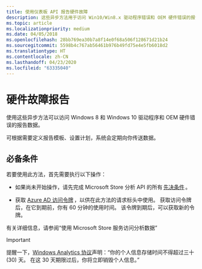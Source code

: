 ```yaml
---
title: 使用仪表板 API 报告硬件故障
description: 这些异步方法用于访问 Win10/Win8.x 驱动程序错误和 OEM 硬件错误的报告数据。
ms.topic: article
ms.localizationpriority: medium
ms.date: 04/05/2018
ms.openlocfilehash: 28bb769ea30b7a8f14e0f68a506f128671d21b24
ms.sourcegitcommit: 5598b4c767ab56461b976b49fd75e4e5fb6018d2
ms.translationtype: HT
ms.contentlocale: zh-CN
ms.lasthandoff: 04/23/2020
ms.locfileid: "63335040"
---
```

# <a name="hardware-failure-reporting"></a>硬件故障报告

使用这些异步方法可以访问 Windows 8 和 Windows 10 驱动程序和 OEM 硬件错误的报告数据。 

可根据需要定义报告模板、设置计划，系统会定期向你传送数据。 

## <a name="prerequisites"></a>必备条件 

若要使用此方法，首先需要执行以下操作： 
* 如果尚未开始操作，请先完成 Microsoft Store 分析 API 的所有 [先决条件](https://docs.microsoft.com/windows/uwp/monetize/access-analytics-data-using-windows-store-services) 。 

* 获取 [Azure AD 访问令牌](https://docs.microsoft.com/windows/uwp/monetize/access-analytics-data-using-windows-store-services) ，以供在此方法的请求标头中使用。 获取访问令牌后，在它到期前，你有 60 分钟的使用时间。 该令牌到期后，可以获取新的令牌。 

有关详细信息，请参阅“使用 Microsoft Store 服务访问分析数据”  

> [!IMPORTANT]
> 提醒一下，[Windows Analytics 协议](https://go.microsoft.com/fwlink/?linkid=866941)声明：“你的个人信息存储时间不得超过三十 (30) 天。 在这 30 天期限过后，你将立即销毁个人信息。” 

